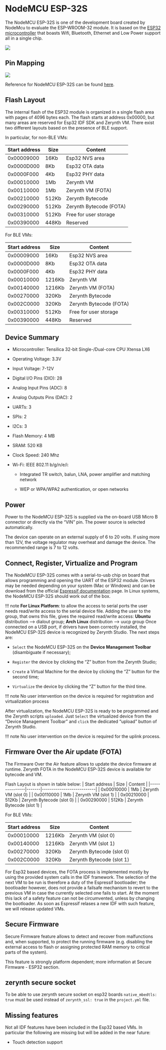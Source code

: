 # NodeMCU ESP-32S

The NodeMCU ESP-32S is one of the development board created by NodeMcu to evaluate the ESP-WROOM-32 module. It is based on the [ESP32 microcontroller](https://espressif.com/en/products/hardware/esp32/overview) that boasts Wifi, Bluetooth, Ethernet and Low Power support all in a single chip.

![](https://github.com/zerynth/docs/blob/test/docs/reference/boards/nodemcu2/docs/img/nodemcu2.jpg?raw=true)

## Pin Mapping

![](https://github.com/zerynth/docs/blob/test/docs/reference/boards/nodemcu2/docs/img/nodemcu2pin.jpg?raw=true)

Reference for NodeMCU ESP-32S can be found [here](https://www.shenzhen2u.com/NodeMCU-32S).

## Flash Layout

The internal flash of the ESP32 module is organized in a single flash area with pages of 4096 bytes each. The flash starts at address 0x00000, but many areas are reserved for Esp32 IDF SDK and Zerynth VM. There exist two different layouts based on the presence of BLE support.

In particular, for non-BLE VMs:

| Start address | Size  | Content                 |
|---------------|-------|-------------------------|
| 0x00009000    | 16Kb  | Esp32 NVS area          |
| 0x0000D000    | 8Kb   | Esp32 OTA data          |
| 0x0000F000    | 4Kb   | Esp32 PHY data          |
| 0x00010000    | 1Mb   | Zerynth VM              |
| 0x00110000    | 1Mb   | Zerynth VM (FOTA)       |
| 0x00210000    | 512Kb | Zerynth Bytecode        |
| 0x00290000    | 512Kb | Zerynth Bytecode (FOTA) |
| 0x00310000    | 512Kb | Free for user storage   |
| 0x00390000    | 448Kb | Reserved                |

For BLE VMs:

| Start address | Size   | Content                 |
|---------------|--------|-------------------------|
| 0x00009000    | 16Kb   | Esp32 NVS area          |
| 0x0000D000    | 8Kb    | Esp32 OTA data          |
| 0x0000F000    | 4Kb    | Esp32 PHY data          |
| 0x00010000    | 1216Kb | Zerynth VM              |
| 0x00140000    | 1216Kb | Zerynth VM (FOTA)       |
| 0x00270000    | 320Kb  | Zerynth Bytecode        |
| 0x002C0000    | 320Kb  | Zerynth Bytecode (FOTA) |
| 0x00310000    | 512Kb  | Free for user storage   |
| 0x00390000    | 448Kb  | Reserved                |

## Device Summary


* Microcontroller: Tensilica 32-bit Single-/Dual-core CPU Xtensa LX6


* Operating Voltage: 3.3V


* Input Voltage: 7-12V


* Digital I/O Pins (DIO): 28


* Analog Input Pins (ADC): 8


* Analog Outputs Pins (DAC): 2


* UARTs: 3


* SPIs: 2


* I2Cs: 3


* Flash Memory: 4 MB


* SRAM: 520 KB


* Clock Speed: 240 Mhz


* Wi-Fi: IEEE 802.11 b/g/n/e/i:


    * Integrated TR switch, balun, LNA, power amplifier and matching network


    * WEP or WPA/WPA2 authentication, or open networks

## Power

Power to the NodeMCU ESP-32S is supplied via the on-board USB Micro B connector or directly via the “VIN” pin. The power source is selected automatically.

The device can operate on an external supply of 6 to 20 volts. If using more than 12V, the voltage regulator may overheat and damage the device. The recommended range is 7 to 12 volts.

## Connect, Register, Virtualize and Program

The NodeMCU ESP-32S comes with a serial-to-usb chip on board that allows programming and opening the UART of the ESP32 module. Drivers may be needed depending on your system (Mac or Windows) and can be download from the official [Espressif documentation](http://esp-idf.readthedocs.io/en/latest/get-started/establish-serial-connection.html) page. In Linux systems, the NodeMCU ESP-32S should work out of the box.

!!! note
	**For Linux Platform**: to allow the access to serial ports the user needs read/write access to the serial device file. Adding the user to the group, that owns this file, gives the required read/write access: **Ubuntu** distribution –> dialout group; **Arch Linux** distribution –> uucp group
Once connected on a USB port, if drivers have been correctly installed, the NodeMCU ESP-32S device is recognized by Zerynth Studio. The next steps are:


* ```Select``` the NodeMCU ESP-32S on the **Device Management Toolbar** (disambiguate if necessary);


* ```Register``` the device by clicking the “Z” button from the Zerynth Studio;


* ```Create``` a Virtual Machine for the device by clicking the “Z” button for the second time;


* ```Virtualize``` the device by clicking the “Z” button for the third time.

!!! note
	No user intervention on the device is required for registration and virtualization process

After virtualization, the NodeMCU ESP-32S is ready to be programmed and the  Zerynth scripts ```uploaded```. Just ```Select``` the virtualized device from the “Device Management Toolbar” and ```click``` the dedicated “upload” button of Zerynth Studio.

!!! note
	No user intervention on the device is required for the uplink process.

## Firmware Over the Air update (FOTA)

The Firmware Over the Air feature allows to update the device firmware at runtime. Zerynth FOTA in the NodeMCU ESP-32S device is available for bytecode and VM.

Flash Layout is shown in table below:
| Start address | Size  | Content                   |
|---------------|-------|---------------------------|
| 0x00010000    | 1Mb   | Zerynth VM (slot 0)       |
| 0x00110000    | 1Mb   | Zerynth VM (slot 1)       |
| 0x00210000    | 512Kb | Zerynth Bytecode (slot 0) |
| 0x00290000    | 512Kb | Zerynth Bytecode (slot 1) |

For BLE VMs:

| Start address | Size   | Content                   |
|---------------|--------|---------------------------|
| 0x00010000    | 1216Kb | Zerynth VM (slot 0)       |
| 0x00140000    | 1216Kb | Zerynth VM (slot 1)       |
| 0x00270000    | 320Kb  | Zerynth Bytecode (slot 0) |
| 0x002C0000    | 320Kb  | Zerynth Bytecode (slot 1) |

For Esp32 based devices, the FOTA process is implemented mostly by using the provided system calls in the IDF framework. The selection of the next VM to be run is therefore a duty of the Espressif bootloader; the bootloader however, does not provide a failsafe mechanism to revert to the previous VM in case the currently selected one fails to start. At the moment this lack of a safety feature can not be circumvented, unless by changing the bootloader. As soon as Espressif relases a new IDF with such feature, we will release updated VMs.

## Secure Firmware

Secure Firmware feature allows to detect and recover from malfunctions and, when supported, to protect the running firmware (e.g. disabling the external access to flash or assigning protected RAM memory to critical parts of the system).

This feature is strongly platform dependent; more information at Secure Firmware - ESP32 section.

## zerynth secure socket

To be able to use zerynth secure socket on esp32 boards `native_mbedtls: true` must be used instead of `zerynth_ssl: true` in the `project.yml` file.

## Missing features

Not all IDF features have been included in the Esp32 based VMs. In particular the following are missing but will be added in the near future:


* Touch detection support
<!--stackedit_data:
eyJoaXN0b3J5IjpbMTcyOTk3MDc4MCwtMTA0NzI2NDMzMV19
-->